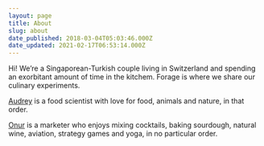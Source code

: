 ```yaml
---
layout: page
title: About
slug: about
date_published: 2018-03-04T05:03:46.000Z
date_updated: 2021-02-17T06:53:14.000Z
---
```


Hi! We’re a Singaporean-Turkish couple living in Switzerland and spending an exorbitant amount of time in the kitchem. Forage is where we share our culinary experiments.

[Audrey](https://www.instagram.com/audrey.chong/) is a food scientist with love for food, animals and nature, in that order.

[Onur](https://twitter.com/onurozer/) is a marketer who enjoys mixing cocktails, baking sourdough, natural wine, aviation, strategy games and yoga, in no particular order.

